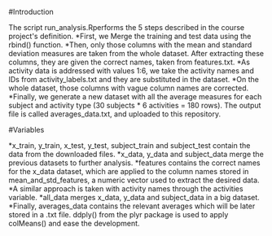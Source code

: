 #Introduction

The script run_analysis.Rperforms the 5 steps described in the course project's definition.
*First, we Merge the training and test data using the rbind() function.
*Then, only those columns with the mean and standard deviation measures are taken from the whole dataset. After extracting these columns, they are given the correct names, taken from features.txt.
*As activity data is addressed with values 1:6, we take the activity names and IDs from activity_labels.txt and they are substituted in the dataset.
*On the whole dataset, those columns with vague column names are corrected.
*Finally, we generate a new dataset with all the average measures for each subject and activity type (30 subjects * 6 activities = 180 rows). The output file is called averages_data.txt, and uploaded to this repository.

#Variables

*x_train, y_train, x_test, y_test, subject_train and subject_test contain the data from the downloaded files.
*x_data, y_data and subject_data merge the previous datasets to further analysis.
*features contains the correct names for the x_data dataset, which are applied to the column names stored in mean_and_std_features, a numeric vector used to extract the desired data.
*A similar approach is taken with activity names through the activities variable.
*all_data merges x_data, y_data and subject_data in a big dataset.
*Finally, averages_data contains the relevant averages which will be later stored in a .txt file. ddply() from the plyr package is used to apply colMeans() and ease the development.